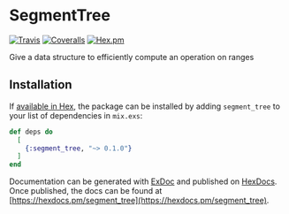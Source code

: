 # SegmentTree
[![Travis](https://img.shields.io/travis/adrienmo/segment_tree.svg?branch=master&style=flat-square)](https://travis-ci.org/adrienmo/segment_tree)
[![Coveralls](https://img.shields.io/coveralls/adrienmo/segment_tree.svg?branch=master&style=flat-square)](https://coveralls.io/github/adrienmo/segment_tree)
[![Hex.pm](https://img.shields.io/hexpm/v/segment_tree.svg?style=flat-square)](https://hex.pm/packages/segment_tree)

Give a data structure to efficiently compute an operation on ranges

## Installation

If [available in Hex](https://hex.pm/docs/publish), the package can be installed
by adding `segment_tree` to your list of dependencies in `mix.exs`:

```elixir
def deps do
  [
    {:segment_tree, "~> 0.1.0"}
  ]
end
```

Documentation can be generated with [ExDoc](https://github.com/elixir-lang/ex_doc)
and published on [HexDocs](https://hexdocs.pm). Once published, the docs can
be found at [https://hexdocs.pm/segment_tree](https://hexdocs.pm/segment_tree).

